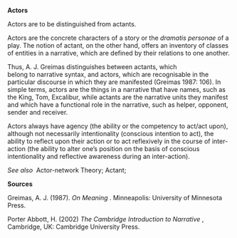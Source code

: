 **Actors**

Actors are to be distinguished from actants.

Actors are the concrete characters of a story or the _dramatis personae_ of a play. The notion of actant, on the other hand, offers an inventory of classes of entities in a narrative, which are defined by their relations to one another.

Thus, A. J. Greimas distinguishes between actants, which belong to narrative syntax, and actors, which are recognisable in the particular discourse in which they are manifested (Greimas 1987: 106). In simple terms, actors are the things in a narrative that have names, such as the King, Tom, Excalibur, while actants are the narrative units they manifest and which have a functional role in the narrative, such as helper, opponent, sender and receiver.

Actors always have agency (the ability or the competency to act/act upon), although not necessarily intentionality (conscious intention to act), the ability to reflect upon their action or to act reflexively in the course of inter-action (the ability to alter one’s position on the basis of conscious intentionality and reflective awareness during an inter-action).

_See also_  Actor-network Theory; Actant;

**Sources**

Greimas, A. J. (1987). _On Meaning_ . Minneapolis: University of Minnesota Press.

Porter Abbott, H. (2002) _The Cambridge Introduction to Narrative_ , Cambridge, UK: Cambridge University Press.
